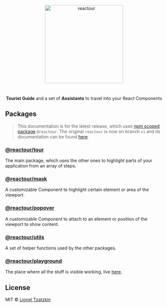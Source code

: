 <p align="center">
  <img alt="reactour" title="reactour" src="https://raw.githubusercontent.com/elrumordelaluz/reactour/master/logo.svg" width="250">
</p>
<p align="center" style="margin-top: 40px">
  <strong>Tourist Guide</strong> and a set of <strong>Assistants</strong> to travel into your React Components
</p>

## Packages

> This documentation is for the latest release, which uses [npm scoped package](https://docs.npmjs.com/cli/v7/using-npm/scope) `@reactour`. The original `reactour` is now on branch `v1` and its documentation can be found [here](https://github.com/elrumordelaluz/reactour/tree/v1).

### [@reactour/tour](https://github.com/elrumordelaluz/reactour/tree/master/packages/tour)

The main package, which uses the other ones to highlight parts of your application from an array of steps.

### [@reactour/mask](https://github.com/elrumordelaluz/reactour/tree/master/packages/mask)

A customizable Component to highlight certain element or area of the viewport.

### [@reactour/popover](https://github.com/elrumordelaluz/reactour/tree/master/packages/popover)

A customizable Component to attach to an element or position of the viewport to show content.

### [@reactour/utils](https://github.com/elrumordelaluz/reactour/tree/master/packages/utils)

A set of helper functions used by the other packages.

### [@reactour/playground](https://github.com/elrumordelaluz/reactour/tree/master/packages/playground)

The place where all the stuff is visible working, live [here](https://reactour.vercel.app/).

## License

MIT © [Lionel Tzatzkin](https://lionel.tzatzk.in)
